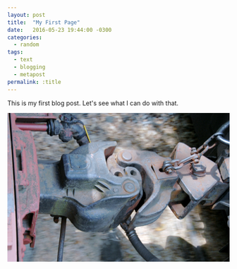 ```yaml
---
layout: post
title:  "My First Page"
date:   2016-05-23 19:44:00 -0300
categories:
  - random
tags:
  - text
  - blogging
  - metapost
permalink: :title
---
```

This is my first blog post.
Let's see what I can do with that.

![My image](/assets/images/train_coupler.jpg)
